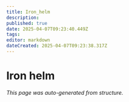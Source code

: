 ```yaml
---
title: Iron_helm
description: 
published: true
date: 2025-04-07T09:23:40.449Z
tags: 
editor: markdown
dateCreated: 2025-04-07T09:23:38.317Z
---
```


# Iron helm

*This page was auto-generated from structure.*